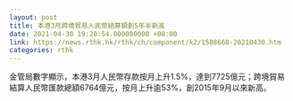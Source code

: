 ```yaml
---
layout: post
title: 本港3月跨境貿易人民幣結算額創5年半新高
date: 2021-04-30 19:20:54.000000000 +08:00
link: https://news.rthk.hk/rthk/ch/component/k2/1588660-20210430.htm
categories: rthk
---
```


金管局數字顯示，本港3月人民幣存款按月上升1.5%，達到7725億元；跨境貿易結算人民幣匯款總額6764億元，按月上升逾53%，創2015年9月以來新高。
